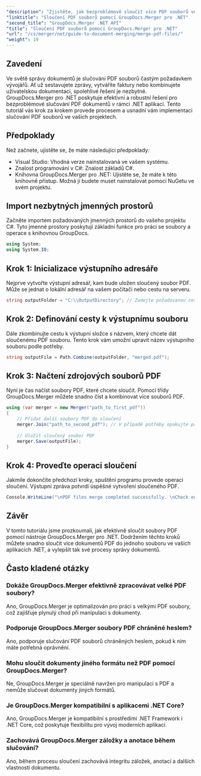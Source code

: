 ```yaml
---
"description": "Zjistěte, jak bezproblémově sloučit více PDF souborů ve vašich .NET aplikacích pomocí GroupDocs.Merger. Tento komplexní tutoriál nabízí jasný a podrobný postup pro slučování PDF souborů."
"linktitle": "Sloučení PDF souborů pomocí GroupDocs.Merger pro .NET"
"second_title": "GroupDocs.Merger .NET API"
"title": "Sloučení PDF souborů pomocí GroupDocs.Merger pro .NET"
"url": "/cs/merger/net/guide-to-document-merging/merge-pdf-files/"
"weight": 19
---
```


## Zavedení

Ve světě správy dokumentů je slučování PDF souborů častým požadavkem vývojářů. Ať už sestavujete zprávy, vytváříte faktury nebo kombinujete uživatelskou dokumentaci, spolehlivé řešení je nezbytné. GroupDocs.Merger pro .NET poskytuje efektivní a robustní řešení pro bezproblémové slučování PDF dokumentů v rámci .NET aplikací. Tento tutoriál vás krok za krokem provede procesem a usnadní vám implementaci slučování PDF souborů ve vašich projektech.

## Předpoklady
Než začnete, ujistěte se, že máte následující předpoklady:
- Visual Studio: Vhodná verze nainstalovaná ve vašem systému.
- Znalost programování v C#: Znalost základů C#.
- Knihovna GroupDocs.Merger pro .NET: Ujistěte se, že máte k této knihovně přístup. Možná ji budete muset nainstalovat pomocí NuGetu ve svém projektu.

## Import nezbytných jmenných prostorů
Začněte importem požadovaných jmenných prostorů do vašeho projektu C#. Tyto jmenné prostory poskytují základní funkce pro práci se soubory a operace s knihovnou GroupDocs.

```csharp
using System;
using System.IO;
```

## Krok 1: Inicializace výstupního adresáře
Nejprve vytvořte výstupní adresář, kam bude uložen sloučený soubor PDF. Může se jednat o lokální adresář na vašem počítači nebo cestu na serveru.

```csharp
string outputFolder = "C:\\OutputDirectory"; // Zadejte požadovanou cestu k výstupnímu adresáři
```

## Krok 2: Definování cesty k výstupnímu souboru
Dále zkombinujte cestu k výstupní složce s názvem, který chcete dát sloučenému PDF souboru. Tento krok vám umožní upravit název výstupního souboru podle potřeby.

```csharp
string outputFile = Path.Combine(outputFolder, "merged.pdf");
```

## Krok 3: Načtení zdrojových souborů PDF
Nyní je čas načíst soubory PDF, které chcete sloučit. Pomocí třídy GroupDocs.Merger můžete snadno číst a kombinovat více souborů PDF.

```csharp
using (var merger = new Merger("path_to_first_pdf"))
{
    // Přidat další soubory PDF do sloučení
    merger.Join("path_to_second_pdf"); // V případě potřeby opakujte pro další soubory PDF.
    
    // Uložit sloučený soubor PDF
    merger.Save(outputFile);
}
```

## Krok 4: Proveďte operaci sloučení
Jakmile dokončíte předchozí kroky, spuštění programu provede operaci sloučení. Výstupní zpráva potvrdí úspěšné vytvoření sloučeného PDF.

```csharp
Console.WriteLine("\nPDF files merge completed successfully. \nCheck output in {0}", outputFolder);
```

## Závěr
V tomto tutoriálu jsme prozkoumali, jak efektivně sloučit soubory PDF pomocí nástroje GroupDocs.Merger pro .NET. Dodržením těchto kroků můžete snadno sloučit více dokumentů PDF do jednoho souboru ve vašich aplikacích .NET, a vylepšit tak své procesy správy dokumentů.

## Často kladené otázky

### Dokáže GroupDocs.Merger efektivně zpracovávat velké PDF soubory?
Ano, GroupDocs.Merger je optimalizován pro práci s velkými PDF soubory, což zajišťuje plynulý chod při manipulaci s dokumenty.

### Podporuje GroupDocs.Merger soubory PDF chráněné heslem?
Ano, podporuje slučování PDF souborů chráněných heslem, pokud k nim máte potřebná oprávnění.

### Mohu sloučit dokumenty jiného formátu než PDF pomocí GroupDocs.Merger?
Ne, GroupDocs.Merger je speciálně navržen pro manipulaci s PDF a nemůže slučovat dokumenty jiných formátů.

### Je GroupDocs.Merger kompatibilní s aplikacemi .NET Core?
Ano, GroupDocs.Merger je kompatibilní s prostředími .NET Framework i .NET Core, což poskytuje flexibilitu pro vývoj moderních aplikací.

### Zachovává GroupDocs.Merger záložky a anotace během slučování?
Ano, během procesu sloučení zachovává integritu záložek, anotací a dalších vlastností dokumentu.